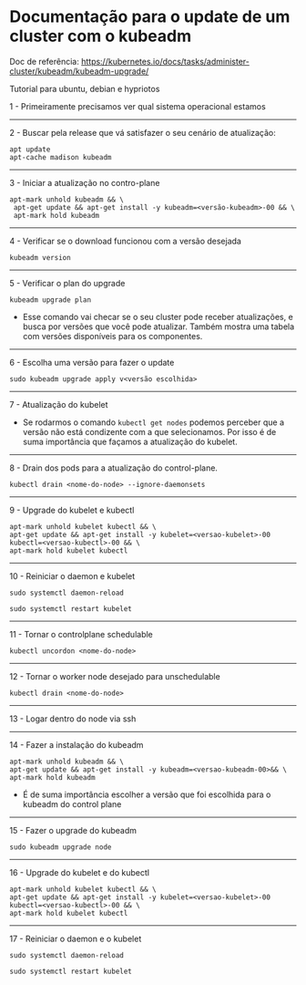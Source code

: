 # Documentação para o update de um cluster com o kubeadm

Doc de referência:
https://kubernetes.io/docs/tasks/administer-cluster/kubeadm/kubeadm-upgrade/

Tutorial para ubuntu, debian e hypriotos

1 - Primeiramente precisamos ver qual sistema operacional estamos

---

2 - Buscar pela release que vá satisfazer o seu cenário de atualização:

```
apt update
apt-cache madison kubeadm
```
---
3 - Iniciar a atualização no contro-plane

```
apt-mark unhold kubeadm && \
 apt-get update && apt-get install -y kubeadm=<versão-kubeadm>-00 && \
 apt-mark hold kubeadm
```
---
4 - Verificar se o download funcionou com a versão desejada

```
kubeadm version
```
---

5 - Verificar o plan do upgrade


```
kubeadm upgrade plan
```

 - Esse comando vai checar se o seu cluster pode receber atualizações, e busca por versões que você pode atualizar. Também mostra uma tabela com versões disponíveis para os componentes.

 ---

6 - Escolha uma versão para fazer o update

```
sudo kubeadm upgrade apply v<versão escolhida>
```
---

7 - Atualização do kubelet

- Se rodarmos o comando ``kubectl get nodes`` podemos perceber que a versão não está condizente com a que selecionamos. Por isso é de suma importância que façamos a atualização do kubelet.

---

8 - Drain dos pods para a atualização do control-plane.

```
kubectl drain <nome-do-node> --ignore-daemonsets
```

---

9 - Upgrade do kubelet e kubectl

```
apt-mark unhold kubelet kubectl && \
apt-get update && apt-get install -y kubelet=<versao-kubelet>-00 kubectl=<versao-kubectl>-00 && \
apt-mark hold kubelet kubectl
```
---

10 - Reiniciar o daemon e kubelet

```
sudo systemctl daemon-reload
```

```
sudo systemctl restart kubelet
```
---

11 - Tornar o controlplane schedulable

```
kubectl uncordon <nome-do-node>
```

---

12 - Tornar o worker node desejado para unschedulable

```
kubectl drain <nome-do-node>
```

---

13 - Logar dentro do node via ssh

---

14 - Fazer a instalação do kubeadm

```
apt-mark unhold kubeadm && \
apt-get update && apt-get install -y kubeadm=<versao-kubeadm-00>&& \
apt-mark hold kubeadm

```

- É de suma importância escolher a versão que foi escolhida para o kubeadm do control plane
---

15 - Fazer o upgrade do kubeadm

```
sudo kubeadm upgrade node
```
---

16 - Upgrade do kubelet e do kubectl

```
apt-mark unhold kubelet kubectl && \
apt-get update && apt-get install -y kubelet=<versao-kubelet>-00 kubectl=<versao-kubectl>-00 && \
apt-mark hold kubelet kubectl
```
---

17 - Reiniciar o daemon e o kubelet

```
sudo systemctl daemon-reload
```

```
sudo systemctl restart kubelet
```

